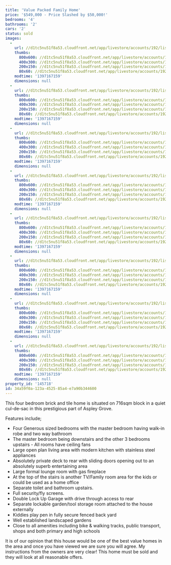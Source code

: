 ```yaml
---
title: 'Value Packed Family Home'
price: '$549,000 - Price Slashed by $50,000!'
bedrooms: '4'
bathrooms: '2'
cars: '2'
status: sold
images:
  -
    url: //d1tc5nu51f8a53.cloudfront.net/app/livestore/accounts/192/listings/98062/images/109802441-1_2221934362_20140411035450.jpg
    thumbs:
      800x600: //d1tc5nu51f8a53.cloudfront.net/app/livestore/accounts/192/listings/98062/images/109802441-1_2221934362_20140411035450_800x600.jpg
      400x300: //d1tc5nu51f8a53.cloudfront.net/app/livestore/accounts/192/listings/98062/images/109802441-1_2221934362_20140411035450_400x300.jpg
      200x150: //d1tc5nu51f8a53.cloudfront.net/app/livestore/accounts/192/listings/98062/images/109802441-1_2221934362_20140411035450_200x150.jpg
      80x60: //d1tc5nu51f8a53.cloudfront.net/app/livestore/accounts/192/listings/98062/images/109802441-1_2221934362_20140411035450_80x60.jpg
    modtime: '1397167159'
    dimensions: null
  -
    url: //d1tc5nu51f8a53.cloudfront.net/app/livestore/accounts/192/listings/98062/images/109802441-2_5586367161_20140411035450.jpg
    thumbs:
      800x600: //d1tc5nu51f8a53.cloudfront.net/app/livestore/accounts/192/listings/98062/images/109802441-2_5586367161_20140411035450_800x600.jpg
      400x300: //d1tc5nu51f8a53.cloudfront.net/app/livestore/accounts/192/listings/98062/images/109802441-2_5586367161_20140411035450_400x300.jpg
      200x150: //d1tc5nu51f8a53.cloudfront.net/app/livestore/accounts/192/listings/98062/images/109802441-2_5586367161_20140411035450_200x150.jpg
      80x60: //d1tc5nu51f8a53.cloudfront.net/app/livestore/accounts/192/listings/98062/images/109802441-2_5586367161_20140411035450_80x60.jpg
    modtime: '1397167159'
    dimensions: null
  -
    url: //d1tc5nu51f8a53.cloudfront.net/app/livestore/accounts/192/listings/98062/images/109802441-3_7968234178_20140411035456.jpg
    thumbs:
      800x600: //d1tc5nu51f8a53.cloudfront.net/app/livestore/accounts/192/listings/98062/images/109802441-3_7968234178_20140411035456_800x600.jpg
      400x300: //d1tc5nu51f8a53.cloudfront.net/app/livestore/accounts/192/listings/98062/images/109802441-3_7968234178_20140411035456_400x300.jpg
      200x150: //d1tc5nu51f8a53.cloudfront.net/app/livestore/accounts/192/listings/98062/images/109802441-3_7968234178_20140411035456_200x150.jpg
      80x60: //d1tc5nu51f8a53.cloudfront.net/app/livestore/accounts/192/listings/98062/images/109802441-3_7968234178_20140411035456_80x60.jpg
    modtime: '1397167159'
    dimensions: null
  -
    url: //d1tc5nu51f8a53.cloudfront.net/app/livestore/accounts/192/listings/98062/images/109802441-4_1729771956_20140411035455.jpg
    thumbs:
      800x600: //d1tc5nu51f8a53.cloudfront.net/app/livestore/accounts/192/listings/98062/images/109802441-4_1729771956_20140411035455_800x600.jpg
      400x300: //d1tc5nu51f8a53.cloudfront.net/app/livestore/accounts/192/listings/98062/images/109802441-4_1729771956_20140411035455_400x300.jpg
      200x150: //d1tc5nu51f8a53.cloudfront.net/app/livestore/accounts/192/listings/98062/images/109802441-4_1729771956_20140411035455_200x150.jpg
      80x60: //d1tc5nu51f8a53.cloudfront.net/app/livestore/accounts/192/listings/98062/images/109802441-4_1729771956_20140411035455_80x60.jpg
    modtime: '1397167159'
    dimensions: null
  -
    url: //d1tc5nu51f8a53.cloudfront.net/app/livestore/accounts/192/listings/98062/images/109802441-5_7747307257_20140411035454.jpg
    thumbs:
      800x600: //d1tc5nu51f8a53.cloudfront.net/app/livestore/accounts/192/listings/98062/images/109802441-5_7747307257_20140411035454_800x600.jpg
      400x300: //d1tc5nu51f8a53.cloudfront.net/app/livestore/accounts/192/listings/98062/images/109802441-5_7747307257_20140411035454_400x300.jpg
      200x150: //d1tc5nu51f8a53.cloudfront.net/app/livestore/accounts/192/listings/98062/images/109802441-5_7747307257_20140411035454_200x150.jpg
      80x60: //d1tc5nu51f8a53.cloudfront.net/app/livestore/accounts/192/listings/98062/images/109802441-5_7747307257_20140411035454_80x60.jpg
    modtime: '1397167159'
    dimensions: null
  -
    url: //d1tc5nu51f8a53.cloudfront.net/app/livestore/accounts/192/listings/98062/images/109802441-6_7293485617_20140411035455.jpg
    thumbs:
      800x600: //d1tc5nu51f8a53.cloudfront.net/app/livestore/accounts/192/listings/98062/images/109802441-6_7293485617_20140411035455_800x600.jpg
      400x300: //d1tc5nu51f8a53.cloudfront.net/app/livestore/accounts/192/listings/98062/images/109802441-6_7293485617_20140411035455_400x300.jpg
      200x150: //d1tc5nu51f8a53.cloudfront.net/app/livestore/accounts/192/listings/98062/images/109802441-6_7293485617_20140411035455_200x150.jpg
      80x60: //d1tc5nu51f8a53.cloudfront.net/app/livestore/accounts/192/listings/98062/images/109802441-6_7293485617_20140411035455_80x60.jpg
    modtime: '1397167159'
    dimensions: null
  -
    url: //d1tc5nu51f8a53.cloudfront.net/app/livestore/accounts/192/listings/98062/images/109802441-7_2331977160_20140411035454.jpg
    thumbs:
      800x600: //d1tc5nu51f8a53.cloudfront.net/app/livestore/accounts/192/listings/98062/images/109802441-7_2331977160_20140411035454_800x600.jpg
      400x300: //d1tc5nu51f8a53.cloudfront.net/app/livestore/accounts/192/listings/98062/images/109802441-7_2331977160_20140411035454_400x300.jpg
      200x150: //d1tc5nu51f8a53.cloudfront.net/app/livestore/accounts/192/listings/98062/images/109802441-7_2331977160_20140411035454_200x150.jpg
      80x60: //d1tc5nu51f8a53.cloudfront.net/app/livestore/accounts/192/listings/98062/images/109802441-7_2331977160_20140411035454_80x60.jpg
    modtime: '1397167159'
    dimensions: null
  -
    url: //d1tc5nu51f8a53.cloudfront.net/app/livestore/accounts/192/listings/98062/images/109802441-8_6518390724_20140411035501.jpg
    thumbs:
      800x600: //d1tc5nu51f8a53.cloudfront.net/app/livestore/accounts/192/listings/98062/images/109802441-8_6518390724_20140411035501_800x600.jpg
      400x300: //d1tc5nu51f8a53.cloudfront.net/app/livestore/accounts/192/listings/98062/images/109802441-8_6518390724_20140411035501_400x300.jpg
      200x150: //d1tc5nu51f8a53.cloudfront.net/app/livestore/accounts/192/listings/98062/images/109802441-8_6518390724_20140411035501_200x150.jpg
      80x60: //d1tc5nu51f8a53.cloudfront.net/app/livestore/accounts/192/listings/98062/images/109802441-8_6518390724_20140411035501_80x60.jpg
    modtime: '1397167159'
    dimensions: null
property_id: '145718'
id: 34a59f0a-123a-4525-85a4-e7a90b344600
---
```

This four bedroom brick and tile home is situated on 716sqm block in a quiet cul-de-sac in this prestigious part of Aspley Grove.

Features include;

*  Four Generous sized bedrooms with the master bedroom having walk-in robe and two way bathroom
*  The master bedroom being downstairs and the other 3 bedrooms upstairs - All rooms have ceiling fans
*  Large open plan living area with modern kitchen with stainless steel appliances
*  Absolutely private deck to rear with sliding doors opening out to an absolutely superb entertaining area
*  Large formal lounge room with gas fireplace
*  At the top of the stairs is another TV/Family room area for the kids or could be used as a home office
*  Separate toilet and bathroom upstairs.
*  Full security/fly screens.
*  Double Lock Up Garage with drive through access to rear
*  Separate lockable garden/tool storage room attached to the house externally
*  Kiddies play pen in fully secure fenced back yard
*  Well established landscaped gardens
*  Close to all amenities including bike & walking tracks, public transport, shops and both primary and high schools

It is of our opinion that this house would be one of the best value homes in the area and once you have viewed we are sure you will agree.
My instructions from the owners are very clear! This home must be sold and they will look at all reasonable offers.